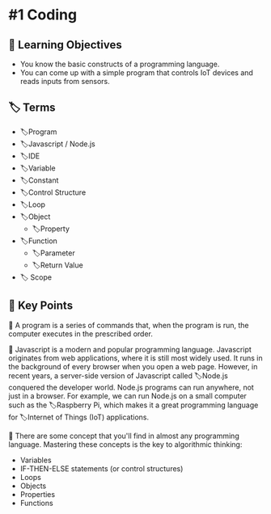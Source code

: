 # \#1 Coding

## 🎯 Learning Objectives

* You know the basic constructs of a programming language.
* You can come up with a simple program that controls IoT devices and reads inputs from sensors.

## 🏷 Terms

* 🏷Program
* 🏷Javascript / Node.js
* 🏷IDE
* 🏷Variable
* 🏷Constant
* 🏷Control Structure
* 🏷Loop
* 🏷Object
  * 🏷Property
* 🏷Function
  * 🏷Parameter
  * 🏷Return Value
* 🏷 Scope

## 🔑 Key Points

🔑 A program is a series of commands that, when the program is run, the computer executes in the prescribed order.

🔑 Javascript is a modern and popular programming language. Javascript originates from web applications, where it is still most widely used. It runs in the background of every browser when you open a web page. However, in recent years, a server-side version of Javascript called 🏷Node.js conquered the developer world. Node.js programs can run anywhere, not just in a browser. For example, we can run Node.js on a small computer such as the 🏷Raspberry Pi, which makes it a great programming language for 🏷Internet of Things \(IoT\) applications.

🔑 There are some concept that you'll find in almost any programming language. Mastering these concepts is the key to algorithmic thinking: 

* Variables
* IF-THEN-ELSE statements \(or control  structures\)
* Loops 
* Objects
* Properties
* Functions 

